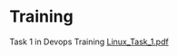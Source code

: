 # Training
Task 1 in Devops Training
[Linux_Task_1.pdf](https://github.com/user-attachments/files/16487656/Linux_Task_1.pdf)
